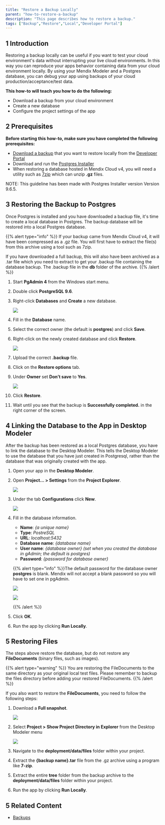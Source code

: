 ```yaml
---
title: "Restore a Backup Locally"
parent: "how-to-restore-a-backup"
description: "This page describes how to restore a backup."
tags: ["Backup","Restore","Local","Developer Portal"]
---
```


## 1 Introduction

Restoring a backup locally can be useful if you want to test your cloud environment's data without interrupting your live cloud environments. In this way you can reproduce your apps behavior containing data from your cloud environment locally. By using your Mendix Modeler and a Postgres database, you can debug your app using backups of your cloud production/acceptance/test data.

**This how-to will teach you how to do the following:**

* Download a backup from your cloud environment
* Create a new database
* Configure the project settings of the app

## 2 Prerequisites

**Before starting this how-to, make sure you have completed the following prerequisites:**

* [Download a backup](how-to-download-a-backup) that you want to restore locally from the [Developer Portal](http://home.mendix.com)
* Download and run the [Postgres Installer](https://www.postgresql.org/download/windows/)
* When restoring a database hosted in Mendix Cloud v4, you will need a utility such as [7zip](http://www.7-zip.org/) which can unzip **.gz** files.

NOTE: This guideline has been made with Postgres Installer version Version 9.6.5.

## 3 Restoring the Backup to Postgres

Once Postgres is installed and you have downloaded a backup file, it's time to create a local database in Postgres. The backup database will be restored into a local Postgres database.

{{% alert type="info" %}}
If your backup came from Mendix Cloud v4, it will have been compressed as a .gz file. You will first have to extract the file(s) from this archive using a tool such as 7zip.

If you have downloaded a full backup, this will also have been archived as a .tar file which you need to extract to get your .backup file containing the database backup. The .backup file in the **db** folder of the archive.
{{% /alert %}}

1. Start **PgAdmin 4** from the Windows start menu.
2. Double click **PostgreSQL 9.6**.
3. Right-click **Databases** and **Create** a new database.

    ![](attachments/restore-backup-locally/add-database.png)

4. Fill in the **Database** name.
5. Select the correct owner (the default is **postgres**) and click **Save**.
6. Right-click on the newly created database and click **Restore**.

    ![](attachments/restore-backup-locally/restore-database.png)

7. Upload the correct **.backup** file.
8. Click on the **Restore options** tab.
9. Under **Owner** set **Don’t save** to **Yes**.

    ![](attachments/restore-backup-locally/restore-options.png)

10. Click **Restore**.
11.	Wait until you see that the backup is **Successfully completed.** in the right corner of the screen.

## 4 Linking the Database to the App in Desktop Modeler

After the backup has been restored as a local Postgres database, you have to link the database to the Desktop Modeler. This tells the Desktop Modeler to use the database that you have just created in Postgresql, rather than the database that was originally created with the app.

1. Open your app in the **Desktop Modeler**.
2. Open **Project... > Settings** from the **Project Explorer**.

    ![](attachments/restore-backup-locally/modeler-settings.png)

3. Under the tab **Configurations** click **New**.

    ![](attachments/restore-backup-locally/add-configuration.png)

4. Fill in the database information.
    * **Name**: *{a unique name}*
    * **Type**: *PostreSQL*
    * **URL**: *localhost:5432*
    * **Database name**: *{database name}*
    * **User name**: *{database owner} (set when you created the database in gAdmin; the default is postgres)*
    * **Password**: *{password for database owner}*

    {{% alert type="info" %}}The default password for the database owner **postgres** is blank. Mendix will not accept a blank password so you will have to set one in pgAdmin.

    ![](attachments/restore-backup-locally/database-owner-properties.png)
    
    ![](attachments/restore-backup-locally/database-owner-password.png)

    {{% /alert %}}

5. Click **OK**.
6. Run the app by clicking **Run Locally**.

## 5 Restoring Files

The steps above restore the database, but do not restore any **FileDocuments** (binary files, such as images).

{{% alert type="warning" %}}
You are restoring the FileDocuments to the same directory as your original local test files. Please remember to backup the files directory before adding your restored FileDocuments.
{{% /alert %}}

If you also want to restore the **FileDocuments**, you need to follow the following steps:

1. Download a **Full snapshot**.

    ![](attachments/restore-backup-locally/backup-choice.png)

2. Select **Project > Show Project Directory in Explorer** from the Desktop Modeler menu

    ![](attachments/restore-backup-locally/project-directory.png)

3. Navigate to the **deployment/data/files** folder within your project.
4. Extract the **{backup name}.tar** file from the .gz archive using a program like **7-zip**.
5. Extract the entire **tree** folder from the backup archive to the  **deployment/data/files** folder within your project.
6. Run the app by clicking **Run Locally**.

## 5 Related Content

* [Backups](/developerportal/operate/backups)
